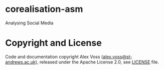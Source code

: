 # corealisation-asm
Analysing Social Media

# Copyright and License

Code and documentation copyright Alex Voss (alex.voss@st-andrews.ac.uk), released under the Apache License 2.0, see [LICENSE](LICENSE) file.
